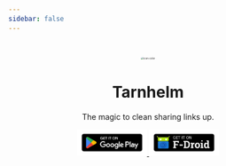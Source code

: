```yaml
---
sidebar: false
---
```


<style type="text/css">
.icon1 {
  border-radius:30px;
  margin-top: 100px;
}
</style>
<p style="text-align: center;">
<img class="icon1" src="/icon-color.png" alt="icon-color" style="zoom:30%;"/>
</p>
<h1 align="center">Tarnhelm</h1>
<p align="center">The magic to clean sharing links up.</p>

<p align="center">
<a href="https://play.google.com/store/apps/details?id=cn.ac.lz233.tarnhelm">
<img src="./index-1.png" width="25%"/>
</a>
<a href="https://f-droid.org/packages/cn.ac.lz233.tarnhelm/">
<img src="./index-2.png" width="25%"/>
</a>
</p>

